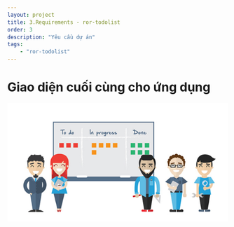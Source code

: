 ```yaml
---
layout: project
title: 3.Requirements - ror-todolist
order: 3
description: "Yêu cầu dự án" 
tags: 
    - "ror-todolist"
---
```


# Giao diện cuối cùng cho ứng dụng

![requirement](/assets/img/projects/todolist-ror/requirements.png)